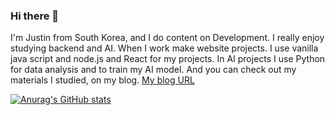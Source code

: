 ### Hi there 👋

I'm Justin from South Korea, and I do content on Development. 
I really enjoy studying backend and AI. When I work make website projects. I use vanilla java script and node.js and React for my projects.
In AI projects I use Python for data analysis and to train my AI model.
And you can check out my materials I studied, on my blog. 
[My blog URL](https://highschool-ai-scientist.tistory.com/)

[![Anurag's GitHub stats](https://github-readme-stats.vercel.app/api?username=Justion1234)](https://github.com/anuraghazra/github-readme-stats)
